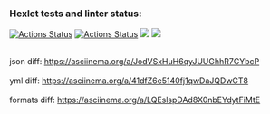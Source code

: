 ### Hexlet tests and linter status:
[![Actions Status](https://github.com/alexhmbg/java-project-71/actions/workflows/hexlet-check.yml/badge.svg)](https://github.com/alexhmbg/java-project-71/actions)
[![Actions Status](https://github.com/alexhmbg/java-project-71/actions/workflows/gradle.yml/badge.svg)](https://github.com/alexhmbg/java-project-71/actions)
<a href="https://codeclimate.com/github/alexhmbg/java-project-71/maintainability"><img src="https://api.codeclimate.com/v1/badges/9ec03c7934ddabbe2190/maintainability" /></a>
<a href="https://codeclimate.com/github/alexhmbg/java-project-71/test_coverage"><img src="https://api.codeclimate.com/v1/badges/9ec03c7934ddabbe2190/test_coverage" /></a>

<br />json diff: https://asciinema.org/a/JodVSxHuH6qyJUUGhhR7CYbcP <br />
<br />yml diff:  https://asciinema.org/a/41dfZ6e5140fj1qwDaJQDwCT8 <br />
<br />formats diff:  https://asciinema.org/a/LQEslspDAd8X0nbEYdytFiMtE <br />